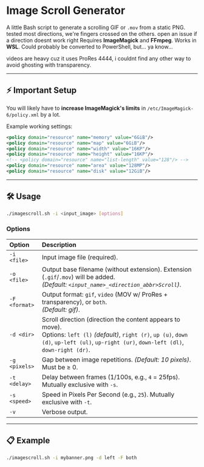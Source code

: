 # Image Scroll Generator

A little Bash script to generate a scrolling GIF or `.mov` from a static PNG. tested most directions, we're fingers crossed on the others. open an issue if a direction doesnt work right
Requires **ImageMagick** and **FFmpeg**. Works in **WSL**. Could probably be converted to PowerShell, but... ya know...

videos are heavy cuz it uses ProRes 4444, i couldnt find any other way to avoid ghosting with transparency. 

---

## ⚡ Important Setup

You will likely have to **increase ImageMagick's limits** in `/etc/ImageMagick-6/policy.xml` by a lot.

Example working settings:

```xml
<policy domain="resource" name="memory" value="6GiB"/>
<policy domain="resource" name="map" value="6GiB"/>
<policy domain="resource" name="width" value="16KP"/>
<policy domain="resource" name="height" value="16KP"/>
<!-- <policy domain="resource" name="list-length" value="128"/> -->
<policy domain="resource" name="area" value="128MP"/>
<policy domain="resource" name="disk" value="12GiB"/>
```

---

## 🛠 Usage

```bash
./imagescroll.sh -i <input_image> [options]
```

### Options

| Option | Description |
|:------|:------------|
| `-i <file>` | Input image file (required). |
| `-o <file>` | Output base filename (without extension). Extension (`.gif`/`.mov`) will be added. <br> _(Default: `<input_name>_<direction_abbr>Scroll`)_. |
| `-F <format>` | Output format: `gif`, `video` (MOV w/ ProRes + transparency), or `both`. <br> _(Default: gif)_. |
| `-d <dir>` | Scroll direction (direction the content appears to move). <br> Options: `left (l)` _(default)_, `right (r)`, `up (u)`, `down (d)`, `up-left (ul)`, `up-right (ur)`, `down-left (dl)`, `down-right (dr)`. |
| `-g <pixels>` | Gap between image repetitions. _(Default: 10 pixels)_. Must be ≥ 0. |
| `-t <delay>` | Delay between frames (1/100s, e.g., `4` = 25fps). Mutually exclusive with `-s`. |
| `-s <speed>` | Speed in Pixels Per Second (e.g., `25`). Mutually exclusive with `-t`. |
| `-v` | Verbose output. |

---

## 📋 Example

```bash
./imagescroll.sh -i mybanner.png -d left -F both
```
